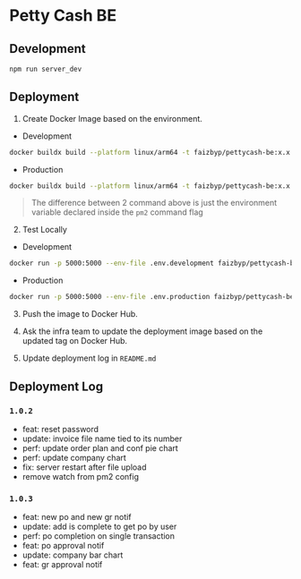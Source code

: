# Petty Cash BE

## Development

```bash
npm run server_dev
```

## Deployment

1. Create Docker Image based on the environment.

- Development

```bash
docker buildx build --platform linux/arm64 -t faizbyp/pettycash-be:x.x.x -f Dockerfile.dev --load .
```

- Production

```bash
docker buildx build --platform linux/arm64 -t faizbyp/pettycash-be:x.x.x -f Dockerfile.prod --load .
```

> The difference between 2 command above is just the environment variable declared inside the `pm2` command flag

2. Test Locally

- Development

```bash
docker run -p 5000:5000 --env-file .env.development faizbyp/pettycash-be:x.x.x
```

- Production

```bash
docker run -p 5000:5000 --env-file .env.production faizbyp/pettycash-be:x.x.x
```

3. Push the image to Docker Hub.

4. Ask the infra team to update the deployment image based on the updated tag on Docker Hub.

5. Update deployment log in `README.md`

## Deployment Log

### `1.0.2`

- feat: reset password
- update: invoice file name tied to its number
- perf: update order plan and conf pie chart
- perf: update company chart
- fix: server restart after file upload
- remove watch from pm2 config

### `1.0.3`

- feat: new po and new gr notif
- update: add is complete to get po by user
- perf: po completion on single transaction
- feat: po approval notif
- update: company bar chart
- feat: gr approval notif
